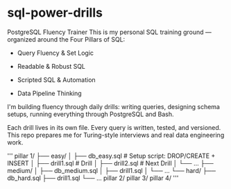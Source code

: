 # sql-power-drills

PostgreSQL Fluency Trainer
This is my personal SQL training ground — organized around the Four Pillars of SQL:

- Query Fluency & Set Logic

- Readable & Robust SQL

- Scripted SQL & Automation

- Data Pipeline Thinking

I'm building fluency through daily drills: writing queries, designing schema setups, running everything through PostgreSQL and Bash.

Each drill lives in its own file. Every query is written, tested, and versioned. This repo prepares me for Turing-style interviews and real data engineering work.

'''
pillar 1/
├── easy/
│   ├── db_easy.sql        # Setup script: DROP/CREATE + INSERT
│   ├── drill1.sql         # Drill
│   ├── drill2.sql         # Next Drill
│   └── ...
├── medium/
│   ├── db_medium.sql
│   ├── drill1.sql
│   └── ...
└── hard/
    ├── db_hard.sql
    ├── drill1.sql
    └── ...
pillar 2/
pillar 3/
pillar 4/
'''


